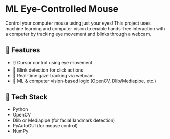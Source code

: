 # ML Eye-Controlled Mouse

Control your computer mouse using just your eyes! This project uses machine learning and computer vision to enable hands-free interaction with a computer by tracking eye movement and blinks through a webcam.

## 🚀 Features

- 🖱️ Cursor control using eye movement  
- 👀 Blink detection for click actions  
- 🎯 Real-time gaze tracking via webcam  
- 🧠 ML & computer vision-based logic (OpenCV, Dlib/Mediapipe, etc.)

## 🧰 Tech Stack

- Python  
- OpenCV  
- Dlib or Mediapipe (for facial landmark detection)  
- PyAutoGUI (for mouse control)  
- NumPy  
